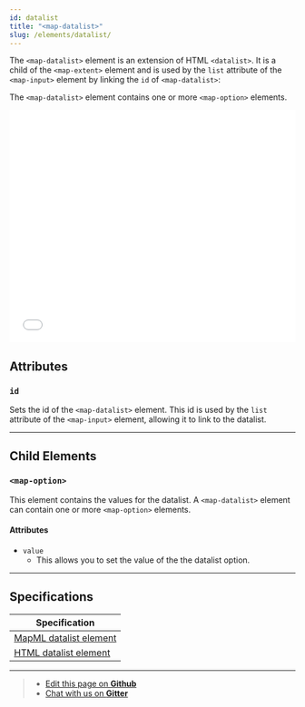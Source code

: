 ```yaml
---
id: datalist
title: "<map-datalist>"
slug: /elements/datalist/
---
```


The `<map-datalist>` element is an extension of HTML `<datalist>`. It is a child of the `<map-extent>` element and is used by the `list` attribute of the `<map-input>` element by linking the `id` of `<map-datalist>`:

The `<map-datalist>` element contains one or more `<map-option>` elements.

<iframe src="../../../demo/map-datalist-demo/" title="MapML Demo" height="410" width="100%" scrolling="no" frameBorder="0"></iframe>

## Attributes

### `id`
Sets the id of the `<map-datalist>` element. This id is used by the `list` attribute of the `<map-input>` element, allowing it to link to the datalist.

---

## Child Elements

### `<map-option>`

This element contains the values for the datalist. A `<map-datalist>` element can contain one or more `<map-option>` elements.

#### Attributes

- `value`
  - This allows you to set the value of the the datalist option.

---

## Specifications

| Specification                                                |
|--------------------------------------------------------------|
| [MapML datalist element](https://maps4html.org/MapML-Specification/spec/#the-datalist-element-0) |
| [HTML datalist element](https://html.spec.whatwg.org/dev/form-elements.html#the-datalist-element) |

---

> - [Edit this page on **Github**](https://github.com/Maps4HTML/web-map-doc/edit/main/docs/elements/datalist.md)
> - [Chat with us on **Gitter**](https://gitter.im/Maps4HTML/chat)